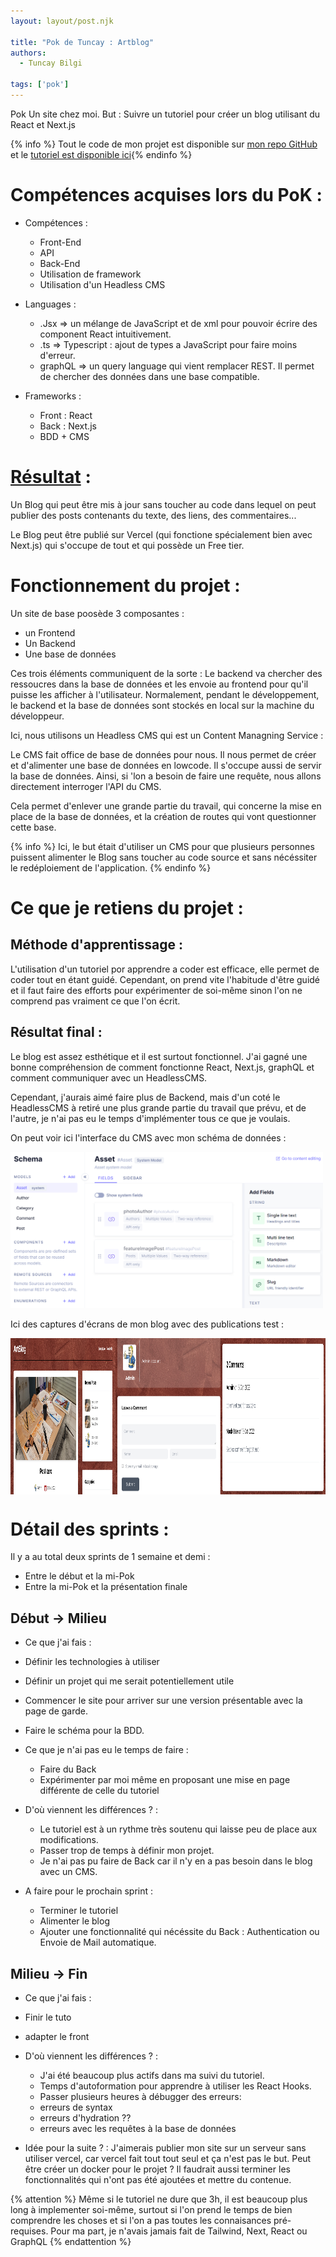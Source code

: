 ```yaml
---
layout: layout/post.njk

title: "Pok de Tuncay : Artblog"
authors:
  - Tuncay Bilgi

tags: ['pok']
---
```


<!-- début résumé -->

Pok Un site chez moi.
But : Suivre un tutoriel pour créer un blog utilisant du React et Next.js 
<!-- fin résumé -->

{% info %} Tout le code de mon projet est disponible sur [mon repo GitHub](https://github.com/TuncayBilgi/artblog) et le [tutoriel est disponible ici](https://www.youtube.com/watch?v=HYv55DhgTuA&ab_channel=JavaScriptMastery){% endinfo %}


# Compétences acquises lors du PoK :

- Compétences :
  - Front-End
  - API
  - Back-End
  - Utilisation de framework
  - Utilisation d'un Headless CMS

- Languages :
  - .Jsx => un mélange de JavaScript et de xml pour pouvoir écrire des component React intuitivement.
  - .ts => Typescript : ajout de types a JavaScript pour faire moins d'erreur.
  - graphQL => un query language qui vient remplacer REST. Il permet de chercher des données dans une base compatible.

- Frameworks :
  - Front : React
  - Back : Next.js
  - BDD + CMS

# [Résultat](https://github.com/TuncayBilgi/artblog) :

  Un Blog qui peut être mis à jour sans toucher au code dans lequel on peut publier des posts contenants du texte, des liens, des commentaires...
  
  Le Blog peut être publié sur Vercel (qui fonctione spécialement bien avec Next.js) qui s'occupe de tout et qui possède un Free tier.

# Fonctionnement du projet :

Un site de base poosède 3 composantes : 
- un Frontend
- Un Backend
- Une base de données

Ces trois éléments communiquent de la sorte : 
Le backend va chercher des ressoucres dans la base de données et les envoie au frontend pour qu'il puisse les afficher à l'utilisateur.
Normalement, pendant le développement, le backend et la base de données sont stockés en local sur la machine du développeur.

Ici, nous utilisons un Headless CMS qui est un Content Managning Service :

Le CMS fait office de base de données pour nous. Il nous permet de créer et d'alimenter une base de données en lowcode. Il s'occupe aussi de servir la base de données. Ainsi, si 'lon a besoin de faire une requête, nous allons directement interroger l'API du CMS.

Cela permet d'enlever une grande partie du travail, qui concerne la mise en place de la base de données, et la création de routes qui vont questionner cette base.

{% info %} Ici, le but était d'utiliser un CMS pour que plusieurs personnes puissent alimenter le Blog sans toucher au code source et sans nécéssiter le redéploiement de l'application. {% endinfo %}

# Ce que je retiens du projet :

## Méthode d'apprentissage :

L'utilisation d'un tutoriel por apprendre a coder est efficace, elle permet de coder tout en étant guidé.
Cependant, on prend vite l'habitude d'être guidé et il faut faire des efforts pour expérimenter de soi-même sinon l'on ne comprend pas vraiment ce que l'on écrit.

## Résultat final :

Le blog est assez esthétique et il est surtout fonctionnel.
J'ai gagné une bonne compréhension de comment fonctionne React, Next.js, graphQL et comment communiquer avec un HeadlessCMS.

Cependant, j'aurais aimé faire plus de Backend, mais d'un coté le HeadlessCMS à retiré une plus grande partie du travail que prévu, et de l'autre, je n'ai pas eu le temps d'implémenter tous ce que je voulais.

On peut voir ici l'interface du CMS avec mon schéma de données :

<img src="./images/graphCMSinterface.png" alt="Interface CMS" style="height: 250px; margin: 0 auto;width:500px" />

Ici des captures d'écrans de mon blog avec des publications test :

<div style = " display: grid;grid-template-columns: repeat(3, minmax(0, 1fr))">

<img src="./images/ArtblogInterface.png" alt="page de garde du site" style="height: 250px; margin: 0 auto; width : 500px,grid-column : 1 ;grid-row : 1" />
<img src="./images/artblogForm.png" alt="Formulaire de comentaire" style="height: 250px; margin: 0 auto; width : 400px,grid-column : 2 ;grid-row : 1" />
<img src="./images/artblogComments.png" alt="Affichage de commentaires" style="height: 250px; margin: 0 auto; width : 500px,grid-column : 3 ;grid-row : 1 " />

</div>

# Détail des sprints :

Il y a au total deux sprints de 1 semaine et demi :
- Entre le début et la mi-Pok
- Entre la mi-Pok et la présentation finale

## Début -> Milieu

- Ce que j'ai fais :
 - Définir les technologies à utiliser
 - Définir un projet qui me serait potentiellement utile
 - Commencer le site pour arriver sur une version présentable avec la page de garde.
 - Faire le schéma pour la BDD.

- Ce que je n'ai pas eu le temps de faire :
  - Faire du Back
  - Expérimenter par moi même en proposant une mise en page différente de celle du tutoriel

- D'où viennent les différences ? :
  - Le tutoriel est à un rythme très soutenu qui laisse peu de place aux modifications.
  - Passer trop de temps à définir mon projet.
  - Je n'ai pas pu faire de Back car il n'y en a pas besoin dans le blog avec un CMS.

- A faire pour le prochain sprint :
  - Terminer le tutoriel
  - Alimenter le blog
  - Ajouter une fonctionnalité qui nécéssite du Back : Authentication ou Envoie de Mail automatique.

## Milieu -> Fin
 - Ce que j'ai fais :
  - Finir le tuto
  - adapter le front

- D'où viennent les différences ? :
  - J'ai été beaucoup plus actifs dans ma suivi du tutoriel.
  - Temps d'autoformation pour apprendre à utiliser les React Hooks. 
  - Passer plusieurs heures à débugger des erreurs:
   - erreurs de syntax
   - erreurs d'hydration ??
   - erreurs avec les requêtes à la base de données

- Idée pour la suite ? :
J'aimerais publier mon site sur un serveur sans utiliser vercel, car vercel fait tout tout seul et ça n'est pas le but.
Peut être créer un docker pour le projet ?
Il faudrait aussi terminer les fonctionnalités qui n'ont pas été ajoutées et mettre du contenue.



{% attention %} Même si le tutoriel ne dure que 3h, il est beaucoup plus long à implementer soi-même, surtout si l'on prend le temps de bien comprendre les choses et si l'on a pas toutes les connaisances pré-requises. Pour ma part, je n'avais jamais fait de Tailwind, Next, React ou GraphQL {% endattention %}


